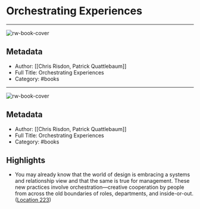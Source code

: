 # Orchestrating Experiences

---
![rw-book-cover](https://images-na.ssl-images-amazon.com/images/I/41ZauxR15WL._SL200_.jpg)

## Metadata
- Author: [[Chris Risdon, Patrick Quattlebaum]]
- Full Title: Orchestrating Experiences
- Category: #books
---
![rw-book-cover](https://images-na.ssl-images-amazon.com/images/I/41ZauxR15WL._SL200_.jpg)

## Metadata
- Author: [[Chris Risdon, Patrick Quattlebaum]]
- Full Title: Orchestrating Experiences
- Category: #books

## Highlights
- You may already know that the world of design is embracing a systems and relationship view and that the same is true for management. These new practices involve orchestration—creative cooperation by people from across the old boundaries of roles, departments, and inside-or-out. ([Location 223](https://readwise.io/to_kindle?action=open&asin=B07BW4XB91&location=223))
